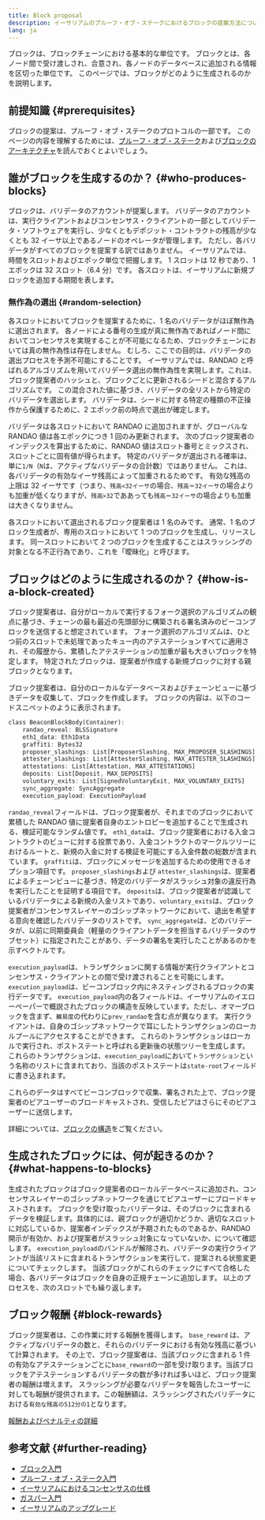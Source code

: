 ```yaml
---
title: Block proposal
description: イーサリアムのプルーフ・オブ・ステークにおけるブロックの提案方法についての説明
lang: ja
---
```


ブロックは、ブロックチェーンにおける基本的な単位です。 ブロックとは、各ノード間で受け渡しされ、合意され、各ノードのデータベースに追加される情報を区切った単位です。 このページでは、ブロックがどのように生成されるのかを説明します。

## 前提知識 {#prerequisites}

ブロックの提案は、プルーフ・オブ・ステークのプロトコルの一部です。 このページの内容を理解するためには、[プルーフ・オブ・ステーク](public/content/developers/docs/consensus-mechanisms/pos/)および[ブロックのアーキテクチャ](public/content/developers/docs/blocks/)を読んでおくとよいでしょう。

## 誰がブロックを生成するのか？ {#who-produces-blocks}

ブロックは、バリデータのアカウントが提案します。 バリデータのアカウントは、実行クライアントおよびコンセンサス・クライアントの一部としてバリデータ・ソフトウェアを実行し、少なくともデポジット・コントラクトの残高が少なくとも 32 イーサ以上であるノードのオペレータが管理します。 ただし、各バリデータがすべてのブロックを提案する訳ではありません。 イーサリアムでは、時間をスロットおよびエポック単位で把握します。 1 スロットは 12 秒であり、1 エポックは 32 スロット（6.4 分）です。 各スロットは、イーサリアムに新規ブロックを追加する期間を表します。

### 無作為の選出 {#random-selection}

各スロットにおいてブロックを提案するために、1 名のバリデータがほぼ無作為に選出されます。 各ノードによる番号の生成が真に無作為であればノード間においてコンセンサスを実現することが不可能になるため、ブロックチェーンにおいては真の無作為性は存在しません。 むしろ、ここでの目的は、バリデータの選出プロセスを予測不可能にすることです。 イーサリアムでは、RANDAO と呼ばれるアルゴリズムを用いてバリデータ選出の無作為性を実現します。これは、ブロック提案者のハッシュと、ブロックごとに更新されるシードと混合するアルゴリズムです。 この混合された値に基づき、バリデータの全リストから特定のバリデータを選出します。 バリデータは、シードに対する特定の種類の不正操作から保護するために、2 エポック前の時点で選出が確定します。

バリデータは各スロットにおいて RANDAO に追加されますが、グローバルな RANDAO 値は各エポックにつき 1 回のみ更新されます。 次のブロック提案者のインデックスを算出するために、RANDAO 値はスロット番号とミックスされ、スロットごとに固有値が得られます。 特定のバリデータが選出される確率は、単に`1/N`（`N`は、アクティブなバリデータの合計数）ではありません。 これは、各バリデータの有効なイーサ残高によって加重されるためです。 有効な残高の上限は 32 イーサです（つまり、`残高<32イーサ`の場合、`残高＝32イーサ`の場合よりも加重が低くなりますが、`残高>32`でああっても`残高＝32イーサ`の場合よりも加重は大きくなりません。

各スロットにおいて選出されるブロック提案者は 1 名のみです。 通常、1 名のブロック生成者が、専用のスロットにおいて 1 つのブロックを生成し、リリースします。 同一スロットにおいて 2 つのブロックを生成することはスラッシングの対象となる不正行為であり、これを「曖昧化」と呼びます。

## ブロックはどのように生成されるのか？ {#how-is-a-block-created}

ブロック提案者は、自分がローカルで実行するフォーク選択のアルゴリズムの観点に基づき、チェーンの最も最近の先頭部分に構築される署名済みのビーコンブロックを送信すると想定されています。 フォーク選択のアルゴリズムは、ひとつ前のスロットで未処理であったキュー内のアテステーションすべてに適用され、その履歴から、累積したアテステーションの加重が最も大きいブロックを特定します。 特定されたブロックは、提案者が作成する新規ブロックに対する親ブロックとなります。

ブロック提案者は、自分のローカルなデータベースおよびチェーンビューに基づきデータを収集して、ブロックを作成します。 ブロックの内容は、以下のコードスニペットのように表示されます。

```rust
class BeaconBlockBody(Container):
    randao_reveal: BLSSignature
    eth1_data: Eth1Data
    graffiti: Bytes32
    proposer_slashings: List[ProposerSlashing, MAX_PROPOSER_SLASHINGS]
    attester_slashings: List[AttesterSlashing, MAX_ATTESTER_SLASHINGS]
    attestations: List[Attestation, MAX_ATTESTATIONS]
    deposits: List[Deposit, MAX_DEPOSITS]
    voluntary_exits: List[SignedVoluntaryExit, MAX_VOLUNTARY_EXITS]
    sync_aggregate: SyncAggregate
    execution_payload: ExecutionPayload
```

`randao_reveal`フィールドは、ブロック提案者が、それまでのブロックにおいて累積した RANDAO 値に提案者自身のエントロピーを追加することで生成される、検証可能なランダム値です。 `eth1_data`は、ブロック提案者における入金コントラクトのビューに対する投票であり、入金コントラクトのマークルツリーにおけるルートと、新規の入金に対する検証を可能にする入金件数の総数が含まれています。 `graffiti`は、ブロックにメッセージを追加するための使用できるオプション項目です。 `proposer_slashings`および `attester_slashings`は、提案者によるチェーンビューに基づき、特定のバリデータがスラッシュ対象の違反行為を実行したことを証明する項目です。 `deposits`は、ブロック提案者が認識しているバリデータによる新規の入金リストであり、`voluntary_exits`は、ブロック提案者がコンセンサスレイヤーのゴシップネットワークにおいて、退出を希望する意向を確認したバリデータのリストです。 `sync_aggregate`は、どのバリデータが、以前に同期委員会（軽量のクライアントデータを担当するバリデータのサブセット）に指定されたことがあり、データの署名を実行したことがあるのかを示すベクトルです。

`execution_payload`は、トランザクションに関する情報が実行クライアントとコンセンサス・クライアントとの間で受け渡されることを可能にします。 `execution_payload`は、ビーコンブロック内にネスティングされるブロックの実行データです。 `execution_payload`内の各フィールドは、イーサリアムのイエローペーパーで概説されたブロックの構造を反映しています。ただし、オマーブロックを含まず、`難易度`の代わりに`prev_randao`を含む点が異なります。 実行クライアントは、自身のゴシップネットワークで耳にしたトランザクションのローカルプールにアクセスすることができます。 これらのトランザクションはローカルで実行され、ポストステートと呼ばれる更新後の状態ツリーを生成します。 これらのトランザクションは、`execution_payload`において`トランザクション`という名称のリストに含まれており、当該のポストステートは`state-root`フィールドに書き込まれます。

これらのデータはすべてビーコンブロックで収集、署名された上で、ブロック提案者のピアユーザーのブロードキャストされ、受信したピアはさらにそのピアユーザーに送信します。

詳細については、[ブロックの構造](/developers/docs/blocks)をご覧ください。

## 生成されたブロックには、何が起きるのか？ {#what-happens-to-blocks}

生成されたブロックはブロック提案者のローカルデータベースに追加され、コンセンサスレイヤーのゴシップネットワークを通じてピアユーザーにブロードキャストされます。 ブロックを受け取ったバリデータは、そのブロックに含まれるデータを検証します。具体的には、親ブロックが適切かどうか、適切なスロットに対応しているか、提案者インデックスが予期されたものであるか、RANDAO 開示が有効か、および提案者がスラッシュ対象になっていないか、について確認します。 `execution_payload`のバンドルが解除され、バリデータの実行クライアントが当該リストに含まれるトランザクションを実行して、提案される状態変更についてチェックします。 当該ブロックがこれらのチェックにすべて合格した場合、各バリデータはブロックを自身の正規チェーンに追加します。 以上のプロセスを、次のスロットでも繰り返します。

## ブロック報酬 {#block-rewards}

ブロック提案者は、この作業に対する報酬を獲得します。 `base_reward` は、アクティブなバリデータの数と、それらのバリデータにおける有効な残高に基づいて計算されます。 その上で、ブロック提案者は、当該ブロックに含まれる 1 件の有効なアテステーションごとに`base_reward`の一部を受け取ります。当該ブロックをアテステーションするバリデータの数が多ければ多いほど、ブロック提案者の報酬は増えます。 スラッシングが必要なバリデータを報告したユーザーに対しても報酬が提供されます。この報酬額は、スラッシングされたバリデータにおける`有効な残高の512分の1`となります。

[報酬およびペナルティの詳細](/developers/docs/consensus-mechanisms/pos/rewards-and-penalties)

## 参考文献 {#further-reading}

- [ブロック入門](/developers/docs/blocks/)
- [プルーフ・オブ・ステーク入門](/developers/docs/consensus-mechanisms/pos/)
- [イーサリアムにおけるコンセンサスの仕様](www.github.com/ethereum/consensus-specs)
- [ガスパー入門](/developers/docs/consensus-mechanisms/pos/)
- [イーサリアムのアップグレード](https://eth2book.info/)